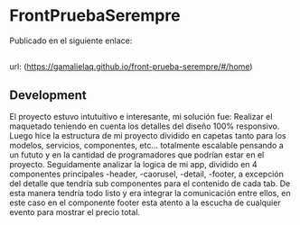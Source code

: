 # FrontPruebaSerempre


Publicado en el siguiente enlace: 
##
url: (https://gamalielaq.github.io/front-prueba-serempre/#/home)


## Development
El proyecto estuvo intutuitivo e interesante, mi solución fue:
Realizar el maquetado teniendo en cuenta los detalles del diseño 100% responsivo. Luego hice la estructura de mi proyecto dividido en capetas tanto para los modelos, servicios, componentes, etc... totalmente escalable pensando a un fututo y en la cantidad de programadores que podrían estar en el proyecto.
Seguidamente analizar la logica de mi app, dividido en 4 componentes principales
	-header,
	-caorusel,
	-detail,
	-footer,
a excepción del detalle que tendría sub componentes para el contenido de cada tab.
De esta manera tendría todo listo y era integrar la comunicación entre ellos, en este caso en el componente footer esta atento a la escucha de cualquier evento para mostrar el precio total.


